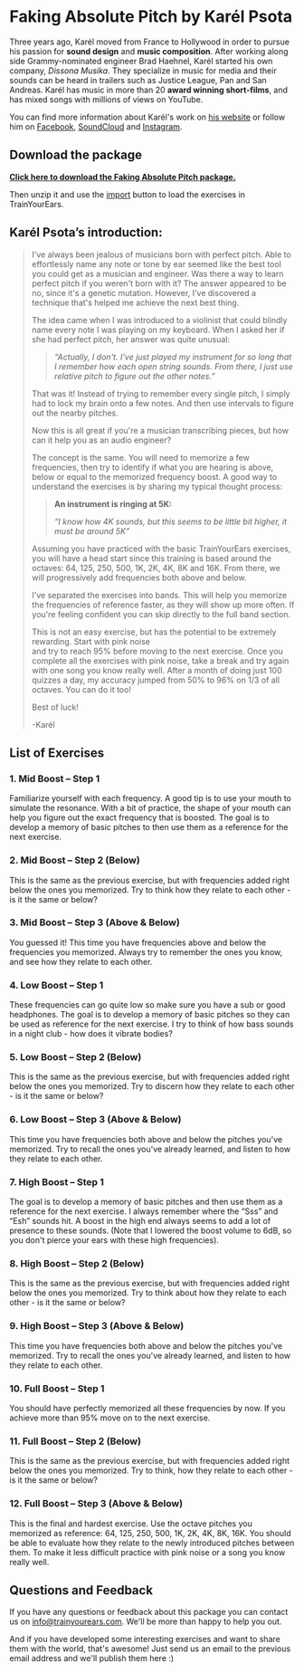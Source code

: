 # Faking Absolute Pitch by Karél Psota

Three years ago, Karél moved from France to Hollywood in order to pursue his passion for **sound design** and **music composition**. After working along side Grammy-nominated engineer Brad Haehnel, Karél started his own company, _Dissona Musika_. They specialize in music for media and their sounds can be heard in trailers such as Justice League, Pan and San Andreas. Karél has music in more than 20 **award winning short-films**, and has mixed songs with millions of views on YouTube.

You can find more information about Karél's work on [his website](http://karelpsota.com/) or follow him on [Facebook](https://www.facebook.com/karelpsotamusic), [SoundCloud](https://soundcloud.com/karelpsota) and [Instagram](https://www.instagram.com/karelpsota/).

## Download the package

[**Click here to download the Faking Absolute Pitch package.**](https://cdn.trainyourears.com/exercises/karel-psota/Faking%20Absolute%20Pitch%20Package%20by%20Karel%20Psota.zip)

Then unzip it and use the [import](https://github.com/trainyourears/trainyourears-eq-edition-2/tree/a7413c34313a0d3092a4bc29b2665898cd77eb4b/options/designer.html#exercise-list-buttons) button to load the exercises in TrainYourEars.

## Karél Psota’s introduction:

> I've always been jealous of musicians born with perfect pitch. Able to effortlessly name any note or tone by ear seemed like the best tool you could get as a musician and engineer. Was there a way to learn perfect pitch if you weren't born with it? The answer appeared to be no, since it's a genetic mutation. However, I've discovered a technique that's helped me achieve the next best thing.
>
> The idea came when I was introduced to a violinist that could blindly name every note I was playing on my keyboard. When I asked her if she had perfect pitch, her answer was quite unusual:
>
> > _“Actually, I don't. I've just played my instrument for so long that I remember how each open string sounds. From there, I just use relative pitch to figure out the other notes.”_
>
> That was it! Instead of trying to remember every single pitch, I simply had to lock my brain onto a few notes. And then use intervals to figure out the nearby pitches.
>
> Now this is all great if you're a musician transcribing pieces, but how can it help you as an audio engineer?
>
> The concept is the same. You will need to memorize a few frequencies, then try to identify if what you are hearing is above, below or equal to the memorized frequency boost. A good way to understand the exercises is by sharing my typical thought process:
>
> > **An instrument is ringing at 5K:**
> >
> > _“I know how 4K sounds, but this seems to be little bit higher, it must be around 5K”_
>
> Assuming you have practiced with the basic TrainYourEars exercises, you will have a head start since this training is based around the octaves: 64, 125, 250, 500, 1K, 2K, 4K, 8K and 16K. From there, we will progressively add frequencies both above and below.
>
> I've separated the exercises into bands. This will help you memorize the frequencies of reference faster, as they will show up more often. If you're feeling confident you can skip directly to the full band section.
>
> This is not an easy exercise, but has the potential to be extremely rewarding. Start with pink noise  
> and try to reach 95% before moving to the next exercise. Once you complete all the exercises with pink noise, take a break and try again with one song you know really well. After a month of doing just 100 quizzes a day, my accuracy jumped from 50% to 96% on 1/3 of all octaves. You can do it too!
>
> Best of luck!
>
> -Karél

## List of Exercises

### 1. Mid Boost – Step 1

Familiarize yourself with each frequency. A good tip is to use your mouth to simulate the resonance. With a bit of practice, the shape of your mouth can help you figure out the exact frequency that is boosted. The goal is to develop a memory of basic pitches to then use them as a reference for the next exercise.

### 2. Mid Boost – Step 2 \(Below\)

This is the same as the previous exercise, but with frequencies added right below the ones you memorized. Try to think how they relate to each other - is it the same or below?

### 3. Mid Boost – Step 3 \(Above & Below\)

You guessed it! This time you have frequencies above and below the frequencies you memorized. Always try to remember the ones you know, and see how they relate to each other.

### 4. Low Boost – Step 1

These frequencies can go quite low so make sure you have a sub or good headphones. The goal is to develop a memory of basic pitches so they can be used as reference for the next exercise. I try to think of how bass sounds in a night club - how does it vibrate bodies?

### 5. Low Boost – Step 2 \(Below\)

This is the same as the previous exercise, but with frequencies added right below the ones you memorized. Try to discern how they relate to each other - is it the same or below?

### 6. Low Boost – Step 3 \(Above & Below\)

This time you have frequencies both above and below the pitches you've memorized. Try to recall the ones you've already learned, and listen to how they relate to each other.

### 7. High Boost – Step 1

The goal is to develop a memory of basic pitches and then use them as a reference for the next exercise. I always remember where the “Sss” and “Esh” sounds hit. A boost in the high end always seems to add a lot of presence to these sounds. \(Note that I lowered the boost volume to 6dB, so you don't pierce your ears with these high frequencies\).

### 8. High Boost – Step 2 \(Below\)

This is the same as the previous exercise, but with frequencies added right below the ones you memorized. Try to think about how they relate to each other - is it the same or below?

### 9. High Boost – Step 3 \(Above & Below\)

This time you have frequencies both above and below the pitches you've memorized. Try to recall the ones you've already learned, and listen to how they relate to each other.

### 10. Full Boost – Step 1

You should have perfectly memorized all these frequencies by now. If you achieve more than 95% move on to the next exercise.

### 11. Full Boost – Step 2 \(Below\)

This is the same as the previous exercise, but with frequencies added right below the ones you memorized. Try to think, how they relate to each other - is it the same or below?

### 12. Full Boost – Step 3 \(Above & Below\)

This is the final and hardest exercise. Use the octave pitches you memorized as reference: 64, 125, 250, 500, 1K, 2K, 4K, 8K, 16K. You should be able to evaluate how they relate to the newly introduced pitches between them. To make it less difficult practice with pink noise or a song you know really well.

## Questions and Feedback

If you have any questions or feedback about this package you can contact us on [info@trainyourears.com](mailto:info@trainyourears.com). We'll be more than happy to help you out.

And if you have developed some interesting exercises and want to share them with the world, that's awesome! Just send us an email to the previous email address and we'll publish them here :\)

